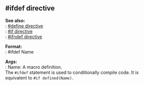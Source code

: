 ## #ifdef directive    
**See also:**    
:   [#define directive](/DM/preprocessor/define)    
:   [#if directive](/DM/preprocessor/if)    
:   [#ifndef directive](/DM/preprocessor/ifndef)    
<!-- -->    
**Format:**    
:   #ifdef Name    
<!-- -->    
**Args:**    
:   Name: A macro definition.    
The `#ifdef` statement is used to conditionally compile code. It is    
equivalent to `#if defined(Name)`.  